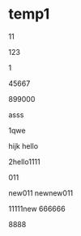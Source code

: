 # temp1
11

123

1

45667

899000

asss

1qwe

hijk
hello

2hello1111

011

new011
newnew011

11111new
666666

8888
